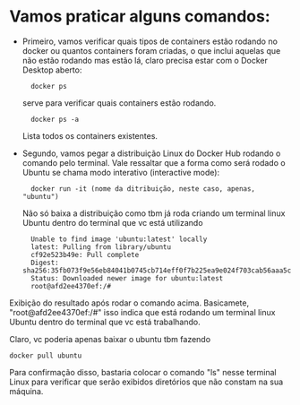 # Vamos praticar alguns comandos:

- Primeiro, vamos verificar quais tipos de containers estão rodando no docker ou quantos containers foram criadas, o que inclui aquelas que não estão rodando mas estão lá, claro precisa estar com o Docker Desktop aberto:

        docker ps
    
    serve para verificar quais containers estão rodando.

        docker ps -a
    
    Lista todos os containers existentes.

- Segundo, vamos pegar a distribuição Linux do Docker Hub rodando o comando pelo terminal. Vale ressaltar que a forma como será rodado o Ubuntu se chama modo interativo (interactive mode):
    
        docker run -it (nome da ditribuição, neste caso, apenas, "ubuntu")
        
    Não só baixa a distribuição como tbm já roda criando um terminal linux Ubuntu dentro do terminal que vc está utilizando

        Unable to find image 'ubuntu:latest' locally
        latest: Pulling from library/ubuntu
        cf92e523b49e: Pull complete 
        Digest: sha256:35fb073f9e56eb84041b0745cb714eff0f7b225ea9e024f703cab56aaa5c7720
        Status: Downloaded newer image for ubuntu:latest
        root@afd2ee4370ef:/#

Exibição do resultado após rodar o comando acima. Basicamete, "root@afd2ee4370ef:/#" isso indica que está rodando um terminal linux Ubuntu dentro do terminal que vc está trabalhando.

Claro, vc poderia apenas baixar o ubuntu tbm fazendo

    docker pull ubuntu

Para confirmação disso, bastaria colocar o comando "ls" nesse terminal Linux para verificar que serão exibidos diretórios que não constam na sua máquina.